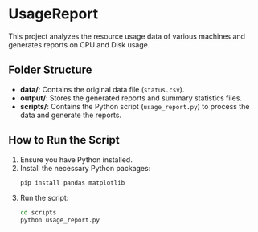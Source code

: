 # UsageReport

This project analyzes the resource usage data of various machines and generates reports on CPU and Disk usage.

## Folder Structure

- **data/**: Contains the original data file (`status.csv`).
- **output/**: Stores the generated reports and summary statistics files.
- **scripts/**: Contains the Python script (`usage_report.py`) to process the data and generate the reports.

## How to Run the Script

1. Ensure you have Python installed.
2. Install the necessary Python packages:
   ```sh
   pip install pandas matplotlib
3. Run the script:
   ```sh
   cd scripts
   python usage_report.py
